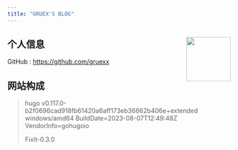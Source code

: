 ```yaml
---
title: "GRUEX'S BLOG"
---
```


[//]: # ({{< music auto="https://music.163.com/#/song?id=2086529025" >}})

## 个人信息 <img src="https://blog.gruex.info:9004/data/blog-img/minio-blog-pic/logo.png" align='right' style="height:100px"/>

GitHub : https://github.com/gruexx

## 网站构成

> hugo v0.117.0-b2f0696cad918fb61420a6aff173eb36662b406e+extended windows/amd64 BuildDate=2023-08-07T12:49:48Z
> VendorInfo=gohugoio
>
> FixIt-0.3.0
